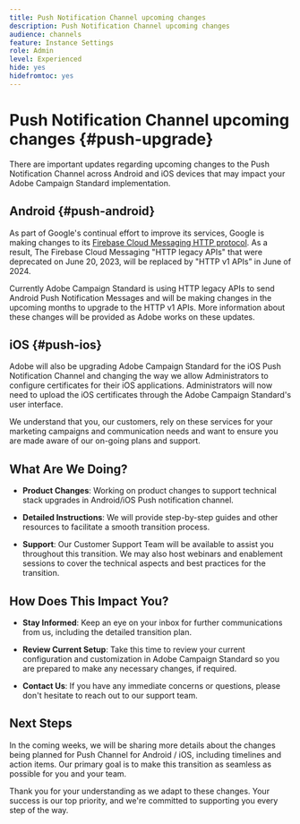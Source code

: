 ```yaml
---
title: Push Notification Channel upcoming changes
description: Push Notification Channel upcoming changes
audience: channels
feature: Instance Settings
role: Admin
level: Experienced
hide: yes
hidefromtoc: yes
---
```

# Push Notification Channel upcoming changes {#push-upgrade}

There are important updates regarding upcoming changes to the Push Notification Channel across Android and iOS devices that may impact your Adobe Campaign Standard implementation. 

## Android {#push-android}

As part of Google's continual effort to improve its services, Google is making changes to its [Firebase Cloud Messaging HTTP protocol](https://firebase.google.com/docs/cloud-messaging/http-server-ref). As a result, The Firebase Cloud Messaging "HTTP legacy APIs" that were deprecated on June 20, 2023, will be replaced by "HTTP v1 APIs” in June of 2024. 

Currently Adobe Campaign Standard is using HTTP legacy APIs to send Android Push Notification Messages and will be making changes in the upcoming months to upgrade to the HTTP v1 APIs. More information about these changes will be provided as Adobe works on these updates.  

## iOS {#push-ios}

Adobe will also be upgrading Adobe Campaign Standard for the iOS Push Notification Channel and changing the way we allow Administrators to configure certificates for their iOS applications. Administrators will now need to upload the iOS certificates through the Adobe Campaign Standard's user interface.   

We understand that you, our customers, rely on these services for your marketing campaigns and communication needs and want to ensure you are made aware of our on-going plans and support.  

## What Are We Doing? 

* **Product Changes**: Working on product changes to support technical stack upgrades in Android/iOS Push notification channel. 

* **Detailed Instructions**: We will provide step-by-step guides and other resources to facilitate a smooth transition process. 

* **Support**: Our Customer Support Team will be available to assist you throughout this transition. We may also host webinars and enablement sessions to cover the technical aspects and best practices for the transition. 

## How Does This Impact You? 

* **Stay Informed**: Keep an eye on your inbox for further communications from us, including the detailed transition plan. 

* **Review Current Setup**: Take this time to review your current configuration and customization in Adobe Campaign Standard so you are prepared to make any necessary changes, if required. 

* **Contact Us**: If you have any immediate concerns or questions, please don't hesitate to reach out to our support team. 

## Next Steps 

In the coming weeks, we will be sharing more details about the changes being planned for Push Channel for Android / iOS, including timelines and action items. Our primary goal is to make this transition as seamless as possible for you and your team. 

Thank you for your understanding as we adapt to these changes. Your success is our top priority, and we're committed to supporting you every step of the way. 